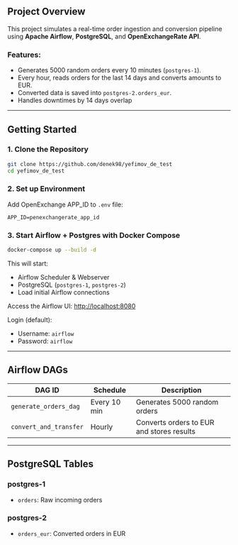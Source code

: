 ## Project Overview

This project simulates a real-time order ingestion and conversion pipeline using **Apache Airflow**, **PostgreSQL**, and **OpenExchangeRate API**.

### Features:
- Generates 5000 random orders every 10 minutes (`postgres-1`).
- Every hour, reads orders for the last 14 days and converts amounts to EUR.
- Converted data is saved into `postgres-2.orders_eur`.
- Handles downtimes by 14 days overlap

---



## Getting Started

### 1. Clone the Repository
```bash
git clone https://github.com/denek98/yefimov_de_test
cd yefimov_de_test
```

### 2. Set up Environment

Add OpenExchange APP_ID to `.env` file:
```dotenv
APP_ID=penexchangerate_app_id
```

### 3. Start Airflow + Postgres with Docker Compose
```bash
docker-compose up --build -d
```

This will start:
- Airflow Scheduler & Webserver
- PostgreSQL (`postgres-1`, `postgres-2`)
- Load initial Airflow connections

Access the Airflow UI: [http://localhost:8080](http://localhost:8080)

Login (default):
- Username: `airflow`
- Password: `airflow`

---

## Airflow DAGs

| DAG ID                  | Schedule     | Description                                |
|------------------------|--------------|--------------------------------------------|
| `generate_orders_dag`  | Every 10 min | Generates 5000 random orders               |
| `convert_and_transfer` | Hourly       | Converts orders to EUR and stores results  |

---

## PostgreSQL Tables

### postgres-1
- `orders`: Raw incoming orders

### postgres-2
- `orders_eur`: Converted orders in EUR
